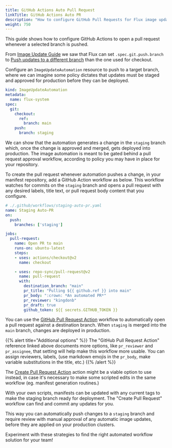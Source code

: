 ```yaml
---
title: GitHub Actions Auto Pull Request
linkTitle: GitHub Actions Auto PR
description: "How to configure GitHub Pull Requests for Flux image updates."
weight: 750
---
```


This guide shows how to configure GitHub Actions to open a pull request whenever a selected branch is pushed.

From [Image Update Guide] we saw that Flux can set `.spec.git.push.branch` to [Push updates to a different branch] than the one used for checkout.

Configure an `ImageUpdateAutomation` resource to push to a target branch, where we can imagine some policy dictates that updates must be staged and approved for production before they can be deployed.

```yaml
kind: ImageUpdateAutomation
metadata:
  name: flux-system
spec:
  git:
    checkout:
      ref:
        branch: main
    push:
      branch: staging
```

We can show that the automation generates a change in the `staging` branch which, once the change is approved and merged, gets deployed into production. The image automation is meant to be gated behind a pull request approval workflow, according to policy you may have in place for your repository.

To create the pull request whenever automation pushes a change, in your manifest repository, add a GitHub Action workflow as below. This workflow watches for commits on the `staging` branch and opens a pull request with any desired labels, title text, or pull request body content that you configure.

```yaml
# ./.github/workflows/staging-auto-pr.yaml
name: Staging Auto-PR
on:
  push:
    branches: ['staging']

jobs:
  pull-request:
    name: Open PR to main
    runs-on: ubuntu-latest
    steps:
    - uses: actions/checkout@v2
      name: checkout

    - uses: repo-sync/pull-request@v2
      name: pull-request
      with:
        destination_branch: "main"
        pr_title: "Pulling ${{ github.ref }} into main"
        pr_body: ":crown: *An automated PR*"
        pr_reviewer: "kingdonb"
        pr_draft: true
        github_token: ${{ secrets.GITHUB_TOKEN }}
```

You can use the [GitHub Pull Request Action] workflow to automatically open a pull request against a destination branch. When `staging` is merged into the `main` branch, changes are deployed in production.

{{% alert title="Additional options" %}}
The "GitHub Pull Request Action" reference linked above documents more options, like `pr_reviewer` and `pr_assignee`, that setting will help make this workflow more usable. You can assign reviewers, labels, (use markdown emojis in the `pr_body`, make variable substitutions in the title, etc.)
{{% /alert %}}

The [Create Pull Request Action] action might be a viable option to use instead, in case it's necessary to make some scripted edits in the same workflow (eg. manifest generation routines.)

With your own scripts, manifests can be updated with any current tags to make the staging branch ready for deployment. The "Create Pull Request" workflow can find and commit any updates for you.

This way you can automatically push changes to a `staging` branch and require review with manual approval of any automatic image updates, before they are applied on your production clusters.

Experiment with these strategies to find the right automated workflow solution for your team!

[Image Update Guide]: /docs/guides/image-update/
[Push updates to a different branch]: /docs/guides/image-update/#push-updates-to-a-different-branch
[GitHub Pull Request Action]: https://github.com/marketplace/actions/github-pull-request-action
[Create Pull Request Action]: https://github.com/marketplace/actions/create-pull-request
